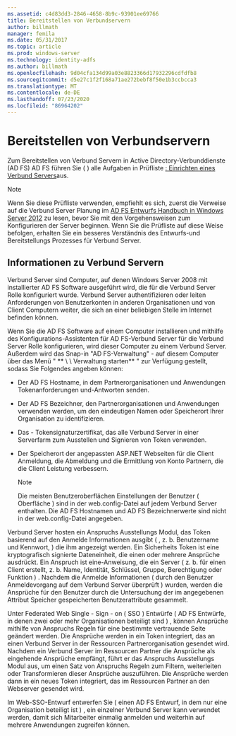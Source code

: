 ```yaml
---
ms.assetid: c4d83dd3-2846-4658-8b9c-93901ee69766
title: Bereitstellen von Verbundservern
author: billmath
manager: femila
ms.date: 05/31/2017
ms.topic: article
ms.prod: windows-server
ms.technology: identity-adfs
ms.author: billmath
ms.openlocfilehash: 9d04cfa134d99a03e8823366d17932296cdfdfb8
ms.sourcegitcommit: d5e27c1f2f168a71ae272bebf8f50e1b3ccbcca3
ms.translationtype: MT
ms.contentlocale: de-DE
ms.lasthandoff: 07/23/2020
ms.locfileid: "86964202"
---
```

# <a name="deploying-federation-servers"></a>Bereitstellen von Verbundservern

Zum Bereitstellen von Verbund Servern in Active Directory-Verbunddienste (AD FS) AD FS führen Sie \( \) alle Aufgaben in Prüfliste [: Einrichten eines Verbund Servers](Checklist--Setting-Up-a-Federation-Server.md)aus.  
  
> [!NOTE]  
> Wenn Sie diese Prüfliste verwenden, empfiehlt es sich, zuerst die Verweise auf die Verbund Server Planung im [AD FS Entwurfs Handbuch in Windows Server 2012](../design/ad-fs-design-guide-in-windows-server-2012.md) zu lesen, bevor Sie mit den Vorgehensweisen zum Konfigurieren der Server beginnen. Wenn Sie die Prüfliste auf diese Weise befolgen, erhalten Sie ein besseres Verständnis des Entwurfs-und Bereitstellungs Prozesses für Verbund Server.  
  
## <a name="about-federation-servers"></a>Informationen zu Verbund Servern  
Verbund Server sind Computer, auf denen Windows Server 2008 mit installierter AD FS Software ausgeführt wird, die für die Verbund Server Rolle konfiguriert wurde. Verbund Server authentifizieren oder leiten Anforderungen von Benutzerkonten in anderen Organisationen und von Client Computern weiter, die sich an einer beliebigen Stelle im Internet befinden können.  
  
Wenn Sie die AD FS Software auf einem Computer installieren und mithilfe des Konfigurations-Assistenten für AD FS-Verbund Server für die Verbund Server Rolle konfigurieren, wird dieser Computer zu einem Verbund Server. Außerdem wird das Snap-in "AD FS-Verwaltung" \- auf diesem Computer über das Menü " ** \\ \\ Verwaltung starten** " zur Verfügung gestellt, sodass Sie Folgendes angeben können:  
  
-   Der AD FS Hostname, in dem Partnerorganisationen und Anwendungen Tokenanforderungen und-Antworten senden.  
  
-   Der AD FS Bezeichner, den Partnerorganisationen und Anwendungen verwenden werden, um den eindeutigen Namen oder Speicherort Ihrer Organisation zu identifizieren.  
  
-   Das \- Tokensignaturzertifikat, das alle Verbund Server in einer Serverfarm zum Ausstellen und Signieren von Token verwenden.  
  
-   Der Speicherort der angepassten ASP.NET Webseiten für die Client Anmeldung, die Abmeldung und die Ermittlung von Konto Partnern, die die Client Leistung verbessern.  
  
    > [!NOTE]  
    > Die meisten Benutzeroberflächen Einstellungen der Benutzer \( Oberfläche \) sind in der web.config-Datei auf jedem Verbund Server enthalten. Die AD FS Hostnamen und AD FS Bezeichnerwerte sind nicht in der web.config-Datei angegeben.  
  
Verbund Server hosten ein Anspruchs Ausstellungs Modul, das Token basierend auf den Anmelde Informationen ausgibt \( , z. b. Benutzername und Kennwort, \) die ihm angezeigt werden. Ein Sicherheits Token ist eine kryptografisch signierte Dateneinheit, die einen oder mehrere Ansprüche ausdrückt. Ein Anspruch ist eine-Anweisung, die ein Server \( z. b. für einen Client erstellt, z. b. Name, Identität, Schlüssel, Gruppe, Berechtigung oder Funktion \) . Nachdem die Anmelde Informationen \( durch den Benutzer Anmeldevorgang auf dem Verbund Server überprüft \) wurden, werden die Ansprüche für den Benutzer durch die Untersuchung der im angegebenen Attribut Speicher gespeicherten Benutzerattribute gesammelt.  
  
Unter Federated Web Single \- Sign \- on \( SSO \) Entwürfe \( AD FS Entwürfe, in denen zwei oder mehr Organisationen beteiligt sind \) , können Ansprüche mithilfe von Anspruchs Regeln für eine bestimmte vertrauende Seite geändert werden. Die Ansprüche werden in ein Token integriert, das an einen Verbund Server in der Ressourcen Partnerorganisation gesendet wird. Nachdem ein Verbund Server im Ressourcen Partner die Ansprüche als eingehende Ansprüche empfängt, führt er das Anspruchs Ausstellungs Modul aus, um einen Satz von Anspruchs Regeln zum Filtern, weiterleiten oder Transformieren dieser Ansprüche auszuführen. Die Ansprüche werden dann in ein neues Token integriert, das im Ressourcen Partner an den Webserver gesendet wird.  
  
Im Web-SSO-Entwurf entwerfen Sie \( einen AD FS Entwurf, in dem nur eine Organisation beteiligt ist \) , ein einzelner Verbund Server kann verwendet werden, damit sich Mitarbeiter einmalig anmelden und weiterhin auf mehrere Anwendungen zugreifen können.  
  

